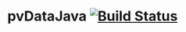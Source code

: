# pvDataJava [![Build Status](https://travis-ci.org/epics-base/pvDataJava.svg?branch=master)](https://travis-ci.org/epics-base/pvDataJava)
